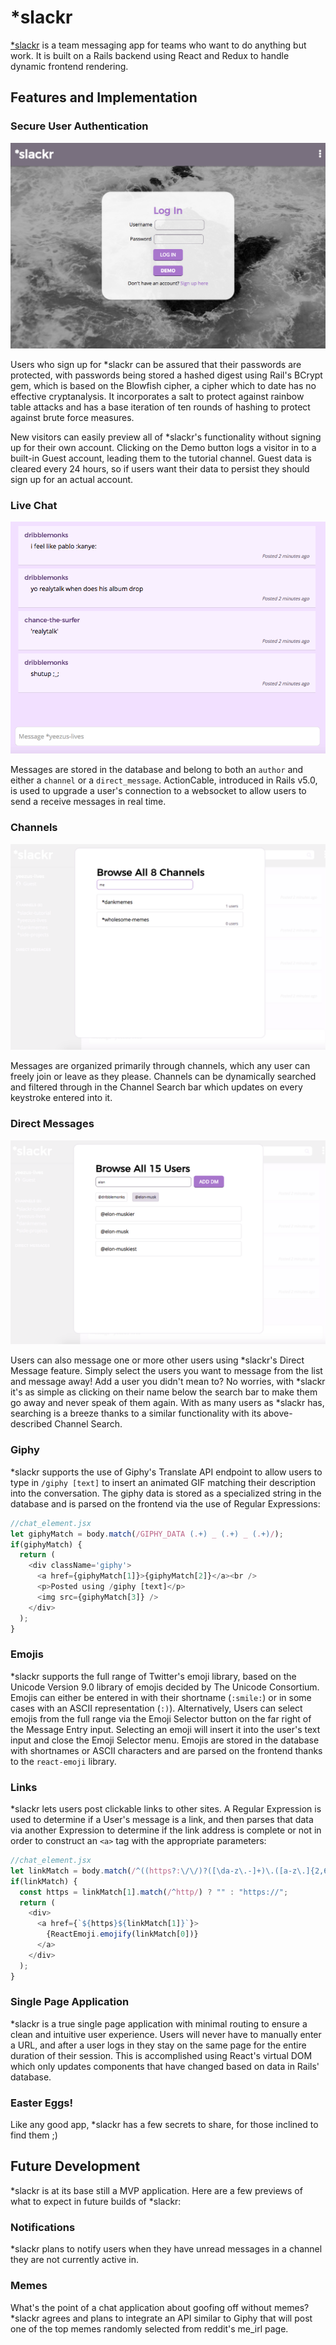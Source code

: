 # \*slackr

[\*slackr](https://www.slackr.space) is a team messaging app for teams who want to do anything but work. It is built on a Rails backend using React and Redux to handle dynamic frontend rendering.

## Features and Implementation

### Secure User Authentication
![*slackr Splash Page](docs/screenshots/login.png)

Users who sign up for \*slackr can be assured that their passwords are protected, with passwords being stored a hashed digest using Rail's BCrypt gem, which is based on the Blowfish cipher, a cipher which to date has no effective cryptanalysis. It incorporates a salt to protect against rainbow table attacks and has a base iteration of ten rounds of hashing to protect against brute force measures.

New visitors can easily preview all of \*slackr's functionality without signing up for their own account. Clicking on the Demo button logs a visitor in to a built-in Guest account, leading them to the tutorial channel. Guest data is cleared every 24 hours, so if users want their data to persist they should sign up for an actual account.

### Live Chat
![An example of a *slackr chatrooom](docs/screenshots/messaging.png)

Messages are stored in the database and belong to both an `author` and either a `channel` or a `direct_message`. ActionCable, introduced in Rails v5.0, is used to upgrade a user's connection to a websocket to allow users to send a receive messages in real time.

### Channels
![*slackr's Channel Search in action](docs/screenshots/channels.png)

Messages are organized primarily through channels, which any user can freely join or leave as they please. Channels can be dynamically searched and filtered through in the Channel Search bar which updates on every keystroke entered into it.

### Direct Messages
![*slackr lets you message whoever you want with Direct Messages](docs/screenshots/direct_messages.png)

Users can also message one or more other users using \*slackr's Direct Message feature. Simply select the users you want to message from the list and message away! Add a user you didn't mean to? No worries, with \*slackr it's as simple as clicking on their name below the search bar to make them go away and never speak of them again. With as many users as \*slackr has, searching is a breeze thanks to a similar functionality with its above-described Channel Search.

### Giphy

\*slackr supports the use of Giphy's Translate API endpoint to allow users to type in `/giphy [text]` to insert an animated GIF matching their description into the conversation. The giphy data is stored as a specialized string in the database and is parsed on the frontend via the use of Regular Expressions:

```js
//chat_element.jsx
let giphyMatch = body.match(/GIPHY_DATA (.+) _ (.+) _ (.+)/);
if(giphyMatch) {
  return (
    <div className='giphy'>
      <a href={giphyMatch[1]}>{giphyMatch[2]}</a><br />
      <p>Posted using /giphy [text]</p>
      <img src={giphyMatch[3]} />
    </div>
  );
}
```

### Emojis

\*slackr supports the full range of Twitter's emoji library, based on the Unicode Version 9.0 library of emojis decided by The Unicode Consortium. Emojis can either be entered in with their shortname (`:smile:`) or in some cases with an ASCII representation (`:)`). Alternatively, Users can select emojis from the full range via the Emoji Selector button on the far right of the Message Entry input. Selecting an emoji will insert it into the user's text input and close the Emoji Selector menu. Emojis are stored in the database with shortnames or ASCII characters and are parsed on the frontend thanks to the `react-emoji` library.

### Links

\*slackr lets users post clickable links to other sites. A Regular Expression is used to determine if a User's message is a link, and then parses that data via another Expression to determine if the link address is complete or not in order to construct an `<a>` tag with the appropriate parameters:

```js
//chat_element.jsx
let linkMatch = body.match(/^((https?:\/\/)?([\da-z\.-]+)\.([a-z\.]{2,6})([\/\w \.-]*)*\/?)(.*)$/);
if(linkMatch) {
  const https = linkMatch[1].match(/^http/) ? "" : "https://";
  return (
    <div>
      <a href={`${https}${linkMatch[1]}`}>
        {ReactEmoji.emojify(linkMatch[0])}
      </a>
    </div>
  );
}
```

### Single Page Application

\*slackr is a true single page application with minimal routing to ensure a clean and intuitive user experience. Users will never have to manually enter a URL, and after a user logs in they stay on the same page for the entire duration of their session. This is accomplished using React's virtual DOM which only updates components that have changed based on data in Rails' database.

### Easter Eggs!

Like any good app, \*slackr has a few secrets to share, for those inclined to find them ;)

## Future Development

\*slackr is at its base still a MVP application. Here are a few previews of what to expect in future builds of \*slackr:

### Notifications

\*slackr plans to notify users when they have unread messages in a channel they are not currently active in.

### Memes

What's the point of a chat application about goofing off without memes? \*slackr agrees and plans to integrate an API similar to Giphy that will post one of the top memes randomly selected from reddit's me_irl page.

